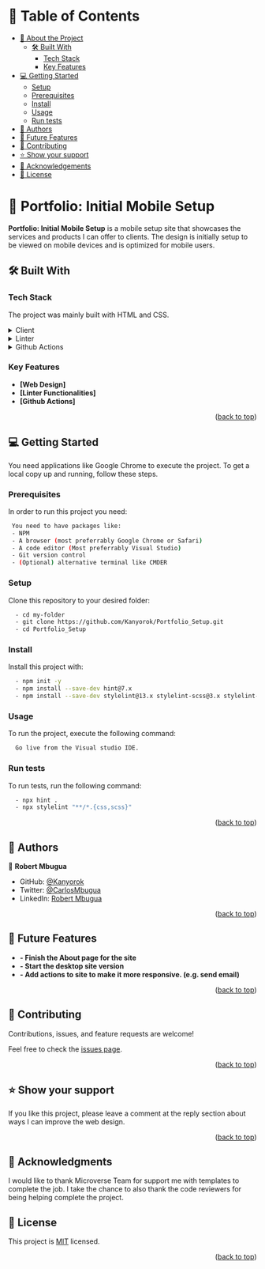 # 📗 Table of Contents

- [📖 About the Project](#about-project)
  - [🛠 Built With](#built-with)
    - [Tech Stack](#tech-stack)
    - [Key Features](#key-features)
- [💻 Getting Started](#getting-started)
  - [Setup](#setup)
  - [Prerequisites](#prerequisites)
  - [Install](#install)
  - [Usage](#usage)
  - [Run tests](#run-tests)
- [👥 Authors](#authors)
- [🔭 Future Features](#future-features)
- [🤝 Contributing](#contributing)
- [⭐️ Show your support](#support)
- [🙏 Acknowledgements](#acknowledgements)
- [📝 License](#license)

<!-- PROJECT DESCRIPTION -->

# 📖 Portfolio: Initial Mobile Setup <a name="about-project"></a>

**Portfolio: Initial Mobile Setup** is a mobile setup site that showcases the services and products I can offer to clients. The design is initially setup to be viewed on mobile devices and is optimized for mobile users.

## 🛠 Built With <a name="built-with"></a>

### Tech Stack <a name="tech-stack"></a>

The project was mainly built with HTML and CSS.

<details>
  <summary>Client</summary>
  <ul>
    <li>HTML</li>
    <li>CSS</li>
  </ul>
</details>

<details>
  <summary>Linter</summary>
  <ul>
    <li>Webhint</li>
    <li>Stylelint</li>
  </ul>
</details>

<details>
<summary>Github Actions</summary>
  <ul>
    <li>Workflows</li>
    <li>Troubleshooting</li>
  </ul>
</details>

<!-- Features -->

### Key Features <a name="key-features"></a>

- **[Web Design]**
- **[Linter Functionalities]**
- **[Github Actions]**

<p align="right">(<a href="#readme-top">back to top</a>)</p>

<!-- GETTING STARTED -->

## 💻 Getting Started <a name="getting-started"></a>

You need applications like Google Chrome to execute the project. To get a local copy up and running, follow these steps.

### Prerequisites
In order to run this project you need:
```sh
 You need to have packages like:
 - NPM
 - A browser (most preferrably Google Chrome or Safari)
 - A code editor (Most preferrably Visual Studio)
 - Git version control
 - (Optional) alternative terminal like CMDER
```

### Setup

Clone this repository to your desired folder:
```sh
  - cd my-folder
  - git clone https://github.com/Kanyorok/Portfolio_Setup.git
  - cd Portfolio_Setup
```
### Install

Install this project with:
```sh
  - npm init -y
  - npm install --save-dev hint@7.x
  - npm install --save-dev stylelint@13.x stylelint-scss@3.x stylelint-config-standard@21.x stylelint-csstree-validator@1.x
```

### Usage

To run the project, execute the following command:

```sh
  Go live from the Visual studio IDE. 
```

### Run tests

To run tests, run the following command:
```sh
  - npx hint .
  - npx stylelint "**/*.{css,scss}"
```
<p align="right">(<a href="#readme-top">back to top</a>)</p>

<!-- AUTHORS -->

## 👥 Authors <a name="authors"></a>

👤 **Robert Mbugua**

- GitHub: [@Kanyorok](https://github.com/Kanyorok)
- Twitter: [@CarlosMbugua](https://twitter.com/CarlosMbugua)
- LinkedIn: [Robert Mbugua](https://www.linkedin.com/in/robert-mbugua-a8745093/)

<p align="right">(<a href="#readme-top">back to top</a>)</p>

<!-- FUTURE FEATURES -->
## 🔭 Future Features <a name="future-features"></a>

- **- Finish the About page for the site**
- **- Start the desktop site version**
- **- Add actions to site to make it more responsive. (e.g. send email)**

<p align="right">(<a href="#readme-top">back to top</a>)</p>

<!-- CONTRIBUTING -->

## 🤝 Contributing <a name="contributing"></a>

Contributions, issues, and feature requests are welcome!

Feel free to check the [issues page](../../issues/).

<p align="right">(<a href="#readme-top">back to top</a>)</p>

<!-- SUPPORT -->

## ⭐️ Show your support <a name="support"></a>

If you like this project, please leave a comment at the reply section about ways I can improve the web design.

<p align="right">(<a href="#readme-top">back to top</a>)</p>

<!-- ACKNOWLEDGEMENTS -->

## 🙏 Acknowledgments <a name="acknowledgements"></a>

I would like to thank Microverse Team for support me with templates to complete the job. I take the chance to also thank the code reviewers for being helping complete the project.

## 📝 License <a name="license"></a>

This project is [MIT](./LICENSE) licensed.

<p align="right">(<a href="#readme-top">back to top</a>)</p>